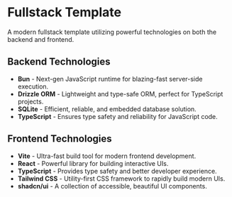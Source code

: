 # Fullstack Template

A modern fullstack template utilizing powerful technologies on both the backend and frontend.

## Backend Technologies

- **Bun** - Next-gen JavaScript runtime for blazing-fast server-side execution.
- **Drizzle ORM** - Lightweight and type-safe ORM, perfect for TypeScript projects.
- **SQLite** - Efficient, reliable, and embedded database solution.
- **TypeScript** - Ensures type safety and reliability for JavaScript code.

## Frontend Technologies

- **Vite** - Ultra-fast build tool for modern frontend development.
- **React** - Powerful library for building interactive UIs.
- **TypeScript** - Provides type safety and better developer experience.
- **Tailwind CSS** - Utility-first CSS framework to rapidly build modern UIs.
- **shadcn/ui** - A collection of accessible, beautiful UI components.
